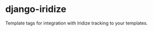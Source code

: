 django-iridize
==============

Template tags for integration with Iridize tracking to your templates.
